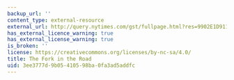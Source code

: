 ```yaml
---
backup_url: ''
content_type: external-resource
external_url: http://query.nytimes.com/gst/fullpage.html?res=9902E1D9113FF935A3575BC0A9609C8B63&pagewanted=all
has_external_licence_warning: true
has_external_license_warning: true
is_broken: ''
license: https://creativecommons.org/licenses/by-nc-sa/4.0/
title: The Fork in the Road
uid: 3ee3777d-9b05-4105-98ba-0fa3ad5addfc
---
```

